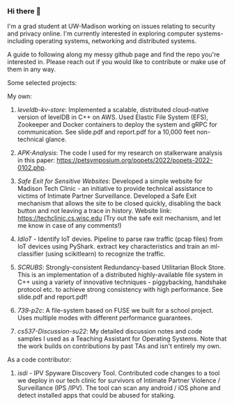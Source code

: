 ### Hi there 👋

<!--
**adilahmed31/adilahmed31** is a ✨ _special_ ✨ repository because its `README.md` (this file) appears on your GitHub profile.

Here are some ideas to get you started:

- 🔭 I’m currently working on ...
- 🌱 I’m currently learning ...
- 👯 I’m looking to collaborate on ...
- 🤔 I’m looking for help with ...
- 💬 Ask me about ...
- 📫 How to reach me: ...
- 😄 Pronouns: ...
- ⚡ Fun fact: ...
-->
I'm a grad student at UW-Madison working on issues relating to security and privacy online. I'm currently interested in exploring computer systems-  including operating systems, networking and distributed systems.

A guide to following along my messy github page and find the repo you're interested in. Please reach out if you would like to contribute or make use of them in any way.

Some selected projects:

My own:
1. *leveldb-kv-store*: Implemented a scalable, distributed cloud-native version of levelDB in C++ on AWS. Used Elastic File System (EFS), Zookeeper and Docker containers to deploy the system and gRPC for communication. See slide.pdf and report.pdf for a 10,000 feet non-technical glance.

2. *APK-Analysis*: The code I used for my research on stalkerware analysis in this paper: https://petsymposium.org/popets/2022/popets-2022-0102.php.

3. *Safe Exit for Sensitive Websites*: Developed a simple website for Madison Tech Clinic - an initiative to provide technical assistance to victims of Intimate Partner Surveillance. Developed a Safe Exit mechanism that allows the site to be closed quickly, disabling the back button and not leaving a trace in history. Website link: https://techclinic.cs.wisc.edu (Try out the safe exit mechanism, and let me know in case of any comments!)

4. *IdIoT* - Identify IoT devies. Pipeline to parse raw traffic (pcap files) from IoT devices using PyShark. extract key characteristics and train an ml-classifier (using scikitlearn) to recognize the traffic.

5. *SCRUBS*: Strongly-consistent Redundancy-based Utilitarian Block Store. This is an implementation of a distributed highly-available file system in C++ using a variety of innovative techniques - piggybacking, handshake protocol etc. to achieve strong consistency with high performance. See slide.pdf and report.pdf!

6. *739-p2c*: A file-system based on FUSE we built for a school project. Uses multiple modes with different performance guarantees.

7. *cs537-Discussion-su22*: My detailed discussion notes and code samples I used as a Teaching Assistant for Operating Systems. Note that the work builds on contributions by past TAs and isn't entirely my own. 

As a code contributor: 

1. *isdi* - IPV Spyware Discovery Tool. Contributed code changes to a tool we deploy in our tech clinic for survivors of Intimate Partner Violence / Surveillance (IPS /IPV). The tool can scan any android / iOS phone and detect installed apps that could be abused for stalking.
